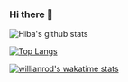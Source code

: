 ### Hi there 👋

![Hiba's github stats](https://github-readme-stats.vercel.app/api?username=Hiba-moh&show_icons=true&theme=radical)

[![Top Langs](https://github-readme-stats.vercel.app/api/top-langs/?username=Hiba-moh&langs_count=8)](https://github.com/Hiba-moh/github-readme-stats)

[![willianrod's wakatime stats](https://github-readme-stats.vercel.app/api/wakatime?username=Hiba-moh)](https://github.com/Hiba-moh/github-readme-stats)


<!--
**Hiba-moh/Hiba-moh** is a ✨ _special_ ✨ repository because its `README.md` (this file) appears on your GitHub profile.

Here are some ideas to get you started:

- 🔭 I’m currently working on ...
- 🌱 I’m currently learning ...
- 👯 I’m looking to collaborate on ...
- 🤔 I’m looking for help with ...
- 💬 Ask me about ...
- 📫 How to reach me: ...
- 😄 Pronouns: ...
- ⚡ Fun fact: ...
-->
